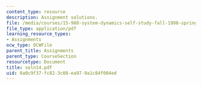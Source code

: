 ```yaml
---
content_type: resource
description: Assignment solutions.
file: /media/courses/15-988-system-dynamics-self-study-fall-1998-spring-1999/0a0c9f37fc823c08ea979a1c84f004ed_soln14.pdf
file_type: application/pdf
learning_resource_types:
- Assignments
ocw_type: OCWFile
parent_title: Assignments
parent_type: CourseSection
resourcetype: Document
title: soln14.pdf
uid: 0a0c9f37-fc82-3c08-ea97-9a1c84f004ed
---
```

